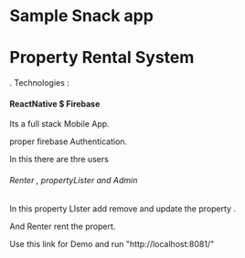# Sample Snack app
<h1>Property Rental System </h1>.
Technologies : <h4>ReactNative $ Firebase </h4>

Its a full stack Mobile App.

proper firebase Authentication.

In this there are thre users <h6> Renter , propertyLister and Admin </h6>

In this property LIster  add  remove and update the property .

And Renter rent the propert.

Use this link for Demo and run "http://localhost:8081/"
